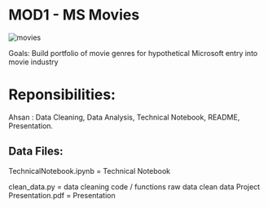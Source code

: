 # MOD1 - MS Movies 

![movies](https://user-images.githubusercontent.com/59143750/84313157-1f4cd700-ab34-11ea-8588-644bcfa82db0.jpg)

Goals: Build portfolio of movie genres for hypothetical Microsoft entry into movie industry
# Reponsibilities:
Ahsan : Data Cleaning, Data Analysis, Technical Notebook, README, Presentation.
## Data Files:
TechnicalNotebook.ipynb = Technical Notebook

clean_data.py = data cleaning code / functions
raw data
clean data
Project Presentation.pdf = Presentation
